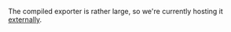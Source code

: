 The compiled exporter is rather large, so we're currently hosting it [externally](https://drive.google.com/file/d/1uBFtPW5k8hQRCGptIMJm-j3v8TAo0_J-/view?usp=sharing).